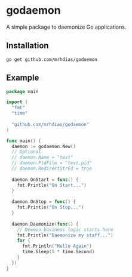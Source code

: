# godaemon
A simple package to daemonize Go applications.

## Installation

	go get github.com/mrhdias/godaemon

## Example
```go
package main

import (
  "fmt"
  "time"
 
  "github.com/mrhdias/godaemon"
)

func main() {
  daemon := godaemon.New()
  // Optional
  // daemon.Name = "test"
  // daemon.PidFile = "test.pid"
  // daemon.RedirectStrFd = true
  
  daemon.OnStart = func() {
    fmt.Println("On Start...")
  }
  
  daemon.OnStop = func() {
    fmt.Println("On Stop...")
  }
  
  daemon.Daemonize(func() {
    // Deemon business logic starts here
    fmt.Println("Daemonize my staff...")
    for {
      fmt.Println("Hello Again")
      time.Sleep(5 * time.Second)
    }
  })
}
```
